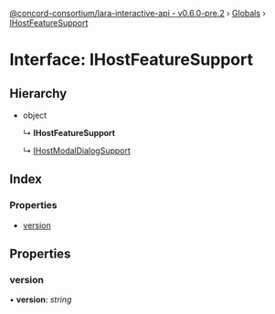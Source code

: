 [@concord-consortium/lara-interactive-api - v0.6.0-pre.2](../README.md) › [Globals](../globals.md) › [IHostFeatureSupport](ihostfeaturesupport.md)

# Interface: IHostFeatureSupport

## Hierarchy

* object

  ↳ **IHostFeatureSupport**

  ↳ [IHostModalDialogSupport](ihostmodaldialogsupport.md)

## Index

### Properties

* [version](ihostfeaturesupport.md#version)

## Properties

###  version

• **version**: *string*
